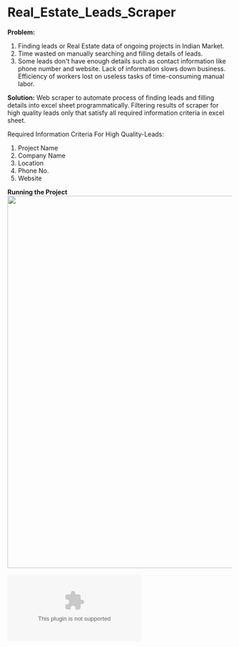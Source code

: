 # Real_Estate_Leads_Scraper

**Problem:** 
1) Finding leads or Real Estate data of ongoing projects in Indian Market. 
2) Time wasted on manually searching and filling details of leads.
3) Some leads don't have enough details such as contact information like phone number and website.
Lack of information slows down business.
Efficiency of workers lost on useless tasks of time-consuming manual labor.

**Solution:**
Web scraper to automate process of finding leads and filling details into excel sheet programmatically.
Filtering results of scraper for high quality leads only that satisfy all required information criteria in excel sheet.

Required Information Criteria For High Quality-Leads:
1) Project Name
2) Company Name
3) Location
4) Phone No.
5) Website 


**Running the Project**
<a href="https://asciinema.org/a/291902?autoplay=1"><img src="https://asciinema.org/a/291902.png" width="836"/></a>

![Leads_Data.xls](./Leads_Data.xls) 
